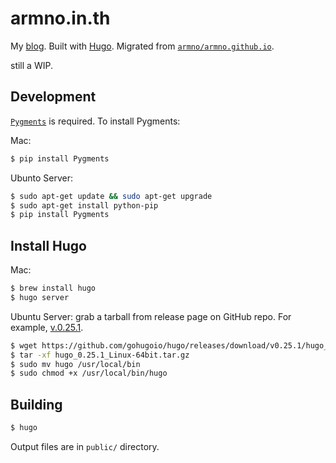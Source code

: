 # armno.in.th

My [blog](https://armno.in.th). Built with [Hugo](https://gohugo.io/). Migrated from [`armno/armno.github.io`](https://github.com/armno/armno.github.io).

still a WIP.

## Development

[`Pygments`](http://pygments.org/) is required. To install Pygments:

Mac:

```sh
$ pip install Pygments
```

Ubunto Server:

```sh
$ sudo apt-get update && sudo apt-get upgrade
$ sudo apt-get install python-pip
$ pip install Pygments
```

## Install Hugo

Mac: 

```sh
$ brew install hugo
$ hugo server
```

Ubuntu Server: grab a tarball from release page on GitHub repo. For example, [v.0.25.1](https://github.com/gohugoio/hugo/releases/tag/v0.25.1).

```sh
$ wget https://github.com/gohugoio/hugo/releases/download/v0.25.1/hugo_0.25.1_Linux-64bit.tar.gz
$ tar -xf hugo_0.25.1_Linux-64bit.tar.gz
$ sudo mv hugo /usr/local/bin
$ sudo chmod +x /usr/local/bin/hugo
```

## Building

```sh
$ hugo
```

Output files are in `public/` directory.
